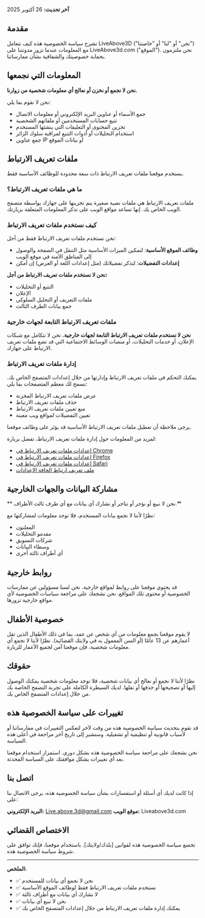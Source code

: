 **آخر تحديث:** 26 أكتوبر 2025

## مقدمة

تشرح سياسة الخصوصية هذه كيف تتعامل LiveAbove3D ("نحن" أو "لنا" أو "خاصتنا") مع المعلومات عندما تزور مدونتنا على LiveAbove3d.com ("الموقع"). نحن ملتزمون بحماية خصوصيتك والشفافية بشأن ممارساتنا.

## المعلومات التي نجمعها

**نحن لا نجمع أو نخزن أو نعالج أي معلومات شخصية من زوارنا.**

نحن لا نقوم بما يلي:
- جمع الأسماء أو عناوين البريد الإلكتروني أو معلومات الاتصال
- تتبع حسابات المستخدمين أو ملفاتهم الشخصية
- تخزين المحتوى أو التعليقات التي ينشئها المستخدم
- استخدام التحليلات أو أدوات التتبع لمراقبة سلوك الزائر
- جمع عناوين IP أو بيانات الموقع

## ملفات تعريف الارتباط

يستخدم موقعنا  ملفات تعريف الارتباط ذات سعة محدودة للوظائف الأساسية فقط.

### ما هي ملفات تعريف الارتباط؟

ملفات تعريف الارتباط هي ملفات نصية صغيرة يتم تخزينها على جهازك بواسطة متصفح الويب الخاص بك. إنها تساعد مواقع الويب على تذكر المعلومات المتعلقة بزيارتك.

### كيف نستخدم ملفات تعريف الارتباط

نحن نستخدم ملفات تعريف الارتباط فقط من أجل:
- **وظائف الموقع الأساسية**: لتمكين الميزات الأساسية مثل التنقل في الصفحة والوصول إلى المناطق الآمنة في موقع الويب
- **إعدادات التفضيلات**: لتذكر تفضيلاتك (مثل إعدادات اللغة أو العرض) إن أمكن

**نحن لا نستخدم ملفات تعريف الارتباط من أجل:**
- التتبع أو التحليلات
- الإعلان
-  ملفات التعريف أو التحليل السلوكي
- جمع بيانات الطرف الثالث

### ملفات تعريف الارتباط التابعة لجهات خارجية

**نحن لا نستخدم ملفات تعريف الارتباط التابعة لجهات خارجية.** نحن لا نتكامل مع شبكات الإعلان، أو خدمات التحليلات، أو منصات الوسائط الاجتماعية التي قد تضع ملفات تعريف الارتباط على جهازك.

### إدارة ملفات تعريف الارتباط

يمكنك التحكم في ملفات تعريف الارتباط وإدارتها من خلال إعدادات المتصفح الخاص بك. تسمح لك معظم المتصفحات بما يلي:
- عرض ملفات تعريف الارتباط المخزنة
- حذف ملفات تعريف الارتباط
- منع تعيين ملفات تعريف الارتباط
- تعيين التفضيلات لمواقع ويب معينة

يرجى ملاحظة أن تعطيل ملفات تعريف الارتباط الأساسية قد يؤثر على وظائف موقعنا.

لمزيد من المعلومات حول إدارة ملفات تعريف الارتباط، تفضل بزيارة:
- [إعدادات ملفات تعريف الارتباط في Chrome](https://support.google.com/chrome/answer/95647)
- [إعدادات ملفات تعريف الارتباط في Firefox](https://support.mozilla.org/en-US/kb/cookies-information-websites-store-on-your-computer)
- [إعدادات ملفات تعريف الارتباط في Safari](https://support.apple.com/guide/safari/manage-cookies-sfri11471/mac)
- [ملف تعريف ارتباط الحافة  الإعدادات](https://support.microsoft.com/en-us/microsoft-edge/delete-cookies-in-microsoft-edge-63947406-40ac-c3b8-57b9-2a946a29ae09)

## مشاركة البيانات والجهات الخارجية

** نحن لا نبيع أو نؤجر أو نتاجر أو نشارك أي بيانات مع أي طرف ثالث  الأطراف.**

نظرًا لأننا لا نجمع بيانات المستخدم، فلا توجد معلومات لمشاركتها مع:
- المعلنون
- مقدمو التحليلات
- شركات التسويق
- وسطاء البيانات
- أي أطراف ثالثة أخرى

## روابط خارجية

قد يحتوي موقعنا على روابط لمواقع خارجية. نحن لسنا مسؤولين عن ممارسات الخصوصية أو محتوى تلك المواقع. نحن نشجعك على مراجعة سياسات الخصوصية لأي مواقع خارجية تزورها.

## خصوصية الأطفال

لا يقوم موقعنا بجمع معلومات من أي شخص عن عمد، بما في ذلك الأطفال الذين تقل أعمارهم عن 13 عامًا (أو السن المعمول به في ولايتك القضائية). نظرًا لأننا لا نجمع أي معلومات شخصية، فإن موقعنا آمن لجميع الأعمار للزيارة.

## حقوقك

نظرًا لأننا لا نجمع أو نعالج أي بيانات شخصية، فلا توجد معلومات شخصية يمكنك الوصول إليها أو تصحيحها أو حذفها أو نقلها. لديك السيطرة الكاملة على تجربة التصفح الخاصة بك من خلال إعدادات المتصفح الخاص بك.

## تغييرات على سياسة الخصوصية هذه

قد نقوم بتحديث سياسة الخصوصية هذه من وقت لآخر لتعكس التغييرات في ممارساتنا أو لأسباب قانونية أو تنظيمية أو تشغيلية. وسنشير إلى تاريخ آخر مراجعة في أعلى هذه السياسة.

نحن نشجعك على مراجعة سياسة الخصوصية هذه بشكل دوري. استمرار استخدام موقعنا بعد أي تغييرات يشكل موافقتك على السياسة المحدثة.

## اتصل بنا

إذا كانت لديك أي أسئلة أو استفسارات بشأن سياسة الخصوصية هذه، يرجى الاتصال بنا على:

**البريد الإلكتروني:** Live.above.3d@gmail.com
**موقع الويب:** Liveabove3d.com

## الاختصاص القضائي

تخضع سياسة الخصوصية هذه لقوانين [بلدك/ولايتك]. باستخدام موقعنا، فإنك توافق على شروط سياسة الخصوصية هذه.

---

**الملخص:**
- ✅ نحن لا نجمع أي بيانات للمستخدم
- ✅ نستخدم ملفات تعريف الارتباط فقط لوظائف الموقع الأساسية
- ✅ لا نشارك أي بيانات مع أطراف ثالثة
- ✅ نحن لا نبيع أي بيانات
- ✅ يمكنك إدارة ملفات تعريف الارتباط من خلال إعدادات المتصفح الخاص بك